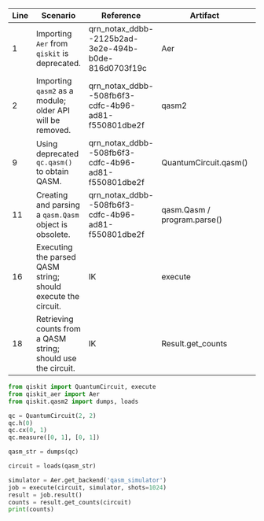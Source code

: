 | Line | Scenario                                                                 | Reference                                   | Artifact                      | Refactoring                                                                                                         |
|------|---------------------------------------------------------------------------|---------------------------------------------|------------------------------|----------------------------------------------------------------------------------------------------------------------|
| 1    | Importing `Aer` from `qiskit` is deprecated.                              | qrn_notax_ddbb--2125b2ad-3e2e-494b-b0de-816d0703f19c | Aer                           | `from qiskit import QuantumCircuit, execute`<br>`from qiskit_aer import Aer`                                       |
| 2    | Importing `qasm2` as a module; older API will be removed.                 | qrn_notax_ddbb--508fb6f3-cdfc-4b96-ad81-f550801dbe2f | qasm2                         | `from qiskit.qasm2 import dumps, loads`                                                                              |
| 9    | Using deprecated `qc.qasm()` to obtain QASM.                              | qrn_notax_ddbb--508fb6f3-cdfc-4b96-ad81-f550801dbe2f | QuantumCircuit.qasm()          | `qasm_str = dumps(qc)`                                                                                                 |
| 11   | Creating and parsing a `qasm.Qasm` object is obsolete.                    | qrn_notax_ddbb--508fb6f3-cdfc-4b96-ad81-f550801dbe2f | qasm.Qasm / program.parse()    | `circuit = loads(qasm_str)`                                                                                        |
| 16   | Executing the parsed QASM string; should execute the circuit.             | IK                                           | execute                       | `job = execute(circuit, simulator, shots=1024)`                                                                    |
| 18   | Retrieving counts from a QASM string; should use the circuit.             | IK                                           | Result.get_counts             | `counts = result.get_counts(circuit)`                                                                               |

```python
from qiskit import QuantumCircuit, execute
from qiskit_aer import Aer
from qiskit.qasm2 import dumps, loads

qc = QuantumCircuit(2, 2)
qc.h(0)
qc.cx(0, 1)
qc.measure([0, 1], [0, 1])

qasm_str = dumps(qc)

circuit = loads(qasm_str)

simulator = Aer.get_backend('qasm_simulator')
job = execute(circuit, simulator, shots=1024)
result = job.result()
counts = result.get_counts(circuit)
print(counts)
```